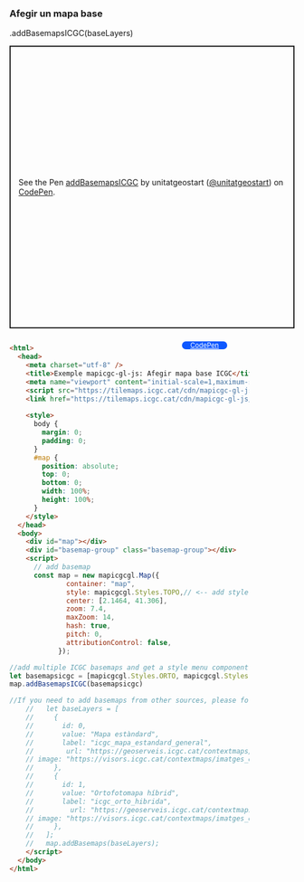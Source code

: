 ### Afegir un mapa base

.addBasemapsICGC(baseLayers)
<p class="codepen" data-height="500" data-theme-id="light" data-slug-hash="zYbEOQw" data-editable="true" data-user="unitatgeostart" style="height: 500px; box-sizing: border-box; display: flex; align-items: center; justify-content: center; border: 2px solid; margin: 1em 0; padding: 1em;">
  <span>See the Pen <a href="https://codepen.io/unitatgeostart/pen/zYbEOQw">
  addBasemapsICGC</a> by unitatgeostart (<a href="https://codepen.io/unitatgeostart">@unitatgeostart</a>)
  on <a href="https://codepen.io">CodePen</a>.</span>
</p>
<script async src="https://cpwebassets.codepen.io/assets/embed/ei.js"></script>

<a style="color: white" target="_blank" class=" button btn btn-primary" href="https://codepen.io/unitatgeostart/pen/zYbEOQw">CodePen</a>



<style>
  .button{
    position: relative;
    top: 9px;
    z-index: 1;
    /* right: -46px; */
    width: 80px;
    float: right;
    right: 119px;
    background-color: #0d58ff;
    border-radius: 10px;
    text-align: -webkit-center;
    font-size: smaller;
    
  }
    .button:hover{

    background-color: #032879;

  }
  </style>

```html 

<html>
  <head>
    <meta charset="utf-8" />
    <title>Exemple mapicgc-gl-js: Afegir mapa base ICGC</title>
    <meta name="viewport" content="initial-scale=1,maximum-scale=1,user-scalable=no" />
    <script src="https://tilemaps.icgc.cat/cdn/mapicgc-gl-js/mapicgc-gl.js"></script>
    <link href="https://tilemaps.icgc.cat/cdn/mapicgc-gl-js/mapicgc-gl.css" rel="stylesheet" />
  
    <style>
      body {
        margin: 0;
        padding: 0;
      }
      #map {
        position: absolute;
        top: 0;
        bottom: 0;
        width: 100%;
        height: 100%;
      }
    </style>
  </head>
  <body>
    <div id="map"></div>
    <div id="basemap-group" class="basemap-group"></div>
    <script>
      // add basemap
      const map = new mapicgcgl.Map({
              container: "map",
              style: mapicgcgl.Styles.TOPO,// <-- add style basemap here
              center: [2.1464, 41.306],
              zoom: 7.4,
              maxZoom: 14,
              hash: true,
              pitch: 0,
              attributionControl: false,
            });

//add multiple ICGC basemaps and get a style menu component 
let basemapsicgc = [mapicgcgl.Styles.ORTO, mapicgcgl.Styles.TOPO]
map.addBasemapsICGC(basemapsicgc)

//If you need to add basemaps from other sources, please follow the structure for each object
    //   let baseLayers = [
    //     {
    //       id: 0,
    //       value: "Mapa estàndard",
    //       label: "icgc_mapa_estandard_general",
    //        url: "https://geoserveis.icgc.cat/contextmaps/icgc_mapa_estandard_general.json",
    // image: "https://visors.icgc.cat/contextmaps/imatges_estil/icgc_mapa_estandard.png",
    //     },
    //     {
    //       id: 1,
    //       value: "Ortofotomapa híbrid",
    //       label: "icgc_orto_hibrida",
    //         url: "https://geoserveis.icgc.cat/contextmaps/icgc_orto_hibrida.json",
    // image: "https://visors.icgc.cat/contextmaps/imatges_estil/icgc_orto_hibrida.png",
    //     },
    //   ];
    //   map.addBasemaps(baseLayers);
    </script>
  </body>
</html>
```
